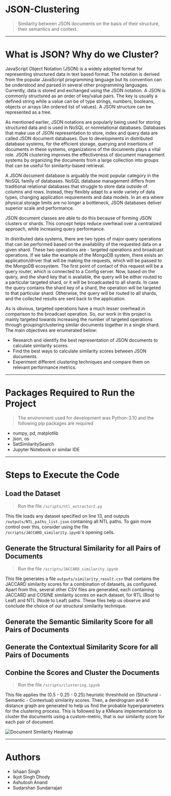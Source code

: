# JSON-Clustering
> Similarity between JSON documents on the basis of their structure, their semantics and context.

---

# What is JSON? Why do we Cluster?

JavaScript Object Notation (JSON) is a widely adopted format for representing structured data in text based format. The notation is derived from the popular JavaScript programming language but its convention can be understood and parsed in several other programming languages. Currently, data is stored and exchanged using the JSON notation. A JSON is commonly structured as an order of key/value pairs. The key is usually a defined string while a value can be of type strings, numbers, booleans, objects or arrays (An ordered list of values). A JSON structure can be represented as a tree.

As mentioned earlier, JSON notations are popularly being used for storing structured data and is used in NoSQL or nonrelational databases. Databases that make use of JSON representation to store, index and query data are called JSON document databases. Due to developments in distributed database systems, for the efficient storage, querying and insertions of documents in these systems, organizations of the documents plays a vital role. JSON clustering improves the effectiveness of document management systems by organizing the documents from a large collection into groups that can be useful for similarity-based retrieval.

A JSON document database is arguably the most popular category in the NoSQL family of databases. NoSQL database management differs from traditional relational databases that struggle to store data outside of columns and rows. Instead, they flexibly adapt to a wide variety of data types, changing application requirements and data models. In an era where physical storage limits are no longer a bottleneck, JSON databases deliver superior scale and performance.

JSON document classes are able to do this because of forming JSON clusters or shards. This concept helps reduce overhead over a centralized approach, while increasing query performance.

In distributed data systems, there are two types of major query operations that can be performed based on the availability of the requested data on a given shard. These two operations are - targeted operations and broadcast operations. If we take the example of the MongoDB system, there exists an application/driver that will be making the requests, which will be passed to the MongoDB ecosystem. The first point of contact of this request will be a query router, which is connected to a Config server. Now, based on the query, and the shard key that is available, the query will be either routed to a particular targeted shard, or it will be broadcasted to all shards. In case the query contains the shard key of a shard, the operation will be targeted to that particular shard. Otherwise, the query will be routed to all shards, and the collected results are sent back to the application.

As is obvious, targeted operations have a much lesser overhead in comparison to the broadcast operation. So, our work in this project is mainly targeted towards increasing the number of targeted operations through grouping/clustering similar documents together in a single shard. The main objectives are enumerated below:

* Research and identify the best representation of JSON documents to calculate similarity scores.  
* Find the best ways to calculate similarity scores between JSON documents.  
* Experiment different clustering techniques and compare them on relevant performance metrics.  

---

# Packages Required to Run the Project
> The environment used for development was Python-3.10 and the following pip packages are required

* numpy, pd, matplotlib  
* json, os  
* SetSimilaritySearch  
* Jupyter Notebook or similar IDE

---

# Steps to Execute the Code

## Load the Dataset

> Run the file `/scripts/ntl_extractor2.py`

This file loads any dataset specified on line 13, and outputs `/outputs/NTL_paths_list.json` containing all NTL paths. To gain more control over this, consider using the file `/scripts/JACCARD_similarity.ipynb`'s opening cells.

## Generate the Structural Similarity for all Pairs of Documents

> Run the file `/scripts/JACCARD_similarity.ipynb`

This file generates a file `outputs/similarity_result.csv` that contains the JACCARD similarity scores for a combination of datasets, as configured. Apart from this, several other CSV files are generated, each containing JACCARD and COSINE similarity scores on each dataset, for RTL (Root to Leaf) and NTL (Node to Leaf) paths. These files help us observe and conclude the choice of our structural similarity technique.

## Generate the Semantic Similarity Score for all Pairs of Documents

## Generate the Contextual Similarity Score for all Pairs of Documents

## Conbine the Scores and Cluster the Documents
> Run the file `/scripts/clustering.ipynb`

This file applies the (0.5 - 0.25 - 0.25) heuristic threshhold on (Structural - Semantic - Contextual) similarity scores. Then, a dendrogram and K-distance graph are generated to help us find the probable hyperparameters for the clustering process. This is followed by a KMeans implementation to cluster the documents using a custom-metric, that is our similarity score for each pair of document.

![Document Similarity Heatmap](https://user-images.githubusercontent.com/55971005/163239965-3436e4f0-1f0c-4b42-8701-32d60907bba0.png)

---

# Authors
* Ishaan Singh  
* Ikjot Singh Dhody  
* Ashutosh Anand  
* Sudarshan Sundarrajan  
